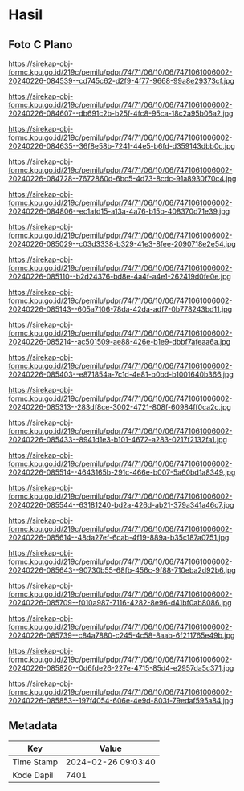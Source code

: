 # Hasil

## Foto C Plano

https://sirekap-obj-formc.kpu.go.id/219c/pemilu/pdpr/74/71/06/10/06/7471061006002-20240226-084539--cd745c62-d2f9-4f77-9668-99a8e29373cf.jpg

https://sirekap-obj-formc.kpu.go.id/219c/pemilu/pdpr/74/71/06/10/06/7471061006002-20240226-084607--db691c2b-b25f-4fc8-95ca-18c2a95b06a2.jpg

https://sirekap-obj-formc.kpu.go.id/219c/pemilu/pdpr/74/71/06/10/06/7471061006002-20240226-084635--36f8e58b-7241-44e5-b6fd-d359143dbb0c.jpg

https://sirekap-obj-formc.kpu.go.id/219c/pemilu/pdpr/74/71/06/10/06/7471061006002-20240226-084728--7672860d-6bc5-4d73-8cdc-91a8930f70c4.jpg

https://sirekap-obj-formc.kpu.go.id/219c/pemilu/pdpr/74/71/06/10/06/7471061006002-20240226-084806--ec1afd15-a13a-4a76-b15b-408370d71e39.jpg

https://sirekap-obj-formc.kpu.go.id/219c/pemilu/pdpr/74/71/06/10/06/7471061006002-20240226-085029--c03d3338-b329-41e3-8fee-2090718e2e54.jpg

https://sirekap-obj-formc.kpu.go.id/219c/pemilu/pdpr/74/71/06/10/06/7471061006002-20240226-085110--b2d24376-bd8e-4a4f-a4e1-262419d0fe0e.jpg

https://sirekap-obj-formc.kpu.go.id/219c/pemilu/pdpr/74/71/06/10/06/7471061006002-20240226-085143--605a7106-78da-42da-adf7-0b778243bd11.jpg

https://sirekap-obj-formc.kpu.go.id/219c/pemilu/pdpr/74/71/06/10/06/7471061006002-20240226-085214--ac501509-ae88-426e-b1e9-dbbf7afeaa6a.jpg

https://sirekap-obj-formc.kpu.go.id/219c/pemilu/pdpr/74/71/06/10/06/7471061006002-20240226-085403--e871854a-7c1d-4e81-b0bd-b1001640b366.jpg

https://sirekap-obj-formc.kpu.go.id/219c/pemilu/pdpr/74/71/06/10/06/7471061006002-20240226-085313--283df8ce-3002-4721-808f-60984ff0ca2c.jpg

https://sirekap-obj-formc.kpu.go.id/219c/pemilu/pdpr/74/71/06/10/06/7471061006002-20240226-085433--8941d1e3-b101-4672-a283-0217f2132fa1.jpg

https://sirekap-obj-formc.kpu.go.id/219c/pemilu/pdpr/74/71/06/10/06/7471061006002-20240226-085514--4643165b-291c-466e-b007-5a60bd1a8349.jpg

https://sirekap-obj-formc.kpu.go.id/219c/pemilu/pdpr/74/71/06/10/06/7471061006002-20240226-085544--63181240-bd2a-426d-ab21-379a341a46c7.jpg

https://sirekap-obj-formc.kpu.go.id/219c/pemilu/pdpr/74/71/06/10/06/7471061006002-20240226-085614--48da27ef-6cab-4f19-889a-b35c187a0751.jpg

https://sirekap-obj-formc.kpu.go.id/219c/pemilu/pdpr/74/71/06/10/06/7471061006002-20240226-085643--90730b55-68fb-456c-9f88-710eba2d92b6.jpg

https://sirekap-obj-formc.kpu.go.id/219c/pemilu/pdpr/74/71/06/10/06/7471061006002-20240226-085709--f010a987-7116-4282-8e96-d41bf0ab8086.jpg

https://sirekap-obj-formc.kpu.go.id/219c/pemilu/pdpr/74/71/06/10/06/7471061006002-20240226-085739--c84a7880-c245-4c58-8aab-6f211765e49b.jpg

https://sirekap-obj-formc.kpu.go.id/219c/pemilu/pdpr/74/71/06/10/06/7471061006002-20240226-085820--0d6fde26-227e-4715-85d4-e2957da5c371.jpg

https://sirekap-obj-formc.kpu.go.id/219c/pemilu/pdpr/74/71/06/10/06/7471061006002-20240226-085853--197f4054-606e-4e9d-803f-79edaf595a84.jpg


## Metadata

| Key        | Value               |
| ---------- | ------------------- |
| Time Stamp | 2024-02-26 09:03:40 |
| Kode Dapil | 7401                |



